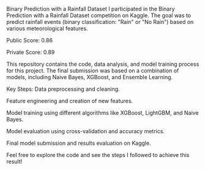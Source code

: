 Binary Prediction with a Rainfall Dataset
I participated in the Binary Prediction with a Rainfall Dataset competition on Kaggle. The goal was to predict rainfall events (binary classification: "Rain" or "No Rain") based on various meteorological features.

Public Score: 0.86

Private Score: 0.89

This repository contains the code, data analysis, and model training process for this project. The final submission was based on a combination of models, including Naive Bayes, XGBoost, and Ensemble Learning.

Key Steps:
Data preprocessing and cleaning.

Feature engineering and creation of new features.

Model training using different algorithms like XGBoost, LightGBM, and Naive Bayes.

Model evaluation using cross-validation and accuracy metrics.

Final model submission and results evaluation on Kaggle.

Feel free to explore the code and see the steps I followed to achieve this result!
